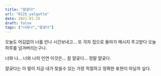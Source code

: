 ```yaml
---
title: "얄궂다"
url: "0125_yalgutta"
date: 2021-01-25
draft: false
tags: ["너와나","얄궂다"]
---
```

오늘도 어김없이 너를 만나 시간보내고... 또 각자 집으로 돌아가 메시지 주고받다 오늘 하루를 넘겨버리는구나.

너와 나... 너와 나의 인연 이것은... 참 얄궂다... 정말 얄궂다.

얄궂다는 이 말이 지금 내가 찾을수 있는 가장 적절하고 정확한 표현이 아닐까 싶다.
